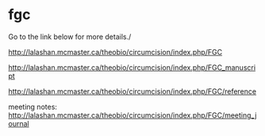 # fgc

Go to the link below for more details./ 

http://lalashan.mcmaster.ca/theobio/circumcision/index.php/FGC

http://lalashan.mcmaster.ca/theobio/circumcision/index.php/FGC_manuscript

http://lalashan.mcmaster.ca/theobio/circumcision/index.php/FGC/reference

meeting notes: http://lalashan.mcmaster.ca/theobio/circumcision/index.php/FGC/meeting_journal
